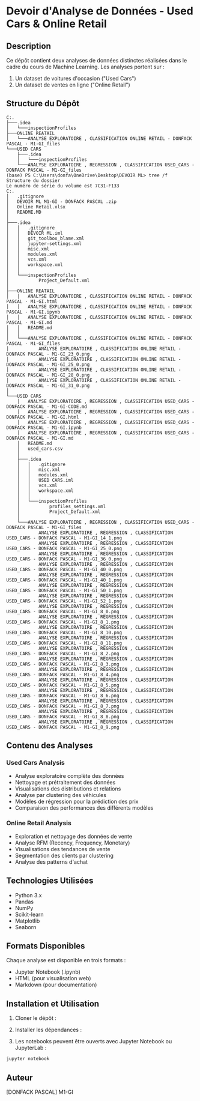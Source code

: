 # Devoir d'Analyse de Données - Used Cars & Online Retail

## Description
Ce dépôt contient deux analyses de données distinctes réalisées dans le cadre du cours de Machine Learning. Les analyses portent sur :
1. Un dataset de voitures d'occasion ("Used Cars")
2. Un dataset de ventes en ligne ("Online Retail")

## Structure du Dépôt

```
C:.
├───.idea
│   └───inspectionProfiles
├───ONLINE REATAIL
│   └───ANALYSE EXPLORATOIRE , CLASSIFICATION ONLINE RETAIL - DONFACK PASCAL - M1-GI_files
└───USED CARS
    ├───.idea
    │   └───inspectionProfiles
    └───ANALYSE EXPLORATOIRE , REGRESSION , CLASSIFICATION USED_CARS - DONFACK PASCAL - M1-GI_files
(base) PS C:\Users\donfa\OneDrive\Desktop\DEVOIR ML> tree /f
Structure du dossier
Le numéro de série du volume est 7C31-F133
C:.
│   .gitignore
│   DEVOIR ML M1-GI - DONFACK PASCAL .zip
│   Online Retail.xlsx
│   README.MD
│
├───.idea
│   │   .gitignore
│   │   DEVOIR ML.iml
│   │   git_toolbox_blame.xml
│   │   jupyter-settings.xml
│   │   misc.xml
│   │   modules.xml
│   │   vcs.xml
│   │   workspace.xml
│   │
│   └───inspectionProfiles
│           Project_Default.xml
│
├───ONLINE REATAIL
│   │   ANALYSE EXPLORATOIRE , CLASSIFICATION ONLINE RETAIL - DONFACK PASCAL - M1-GI.html
│   │   ANALYSE EXPLORATOIRE , CLASSIFICATION ONLINE RETAIL - DONFACK PASCAL - M1-GI.ipynb
│   │   ANALYSE EXPLORATOIRE , CLASSIFICATION ONLINE RETAIL - DONFACK PASCAL - M1-GI.md
│   │   README.md
│   │
│   └───ANALYSE EXPLORATOIRE , CLASSIFICATION ONLINE RETAIL - DONFACK PASCAL - M1-GI_files
│           ANALYSE EXPLORATOIRE , CLASSIFICATION ONLINE RETAIL - DONFACK PASCAL - M1-GI_23_0.png
│           ANALYSE EXPLORATOIRE , CLASSIFICATION ONLINE RETAIL - DONFACK PASCAL - M1-GI_25_0.png
│           ANALYSE EXPLORATOIRE , CLASSIFICATION ONLINE RETAIL - DONFACK PASCAL - M1-GI_28_0.png
│           ANALYSE EXPLORATOIRE , CLASSIFICATION ONLINE RETAIL - DONFACK PASCAL - M1-GI_31_0.png
│
└───USED CARS
    │   ANALYSE EXPLORATOIRE , REGRESSION , CLASSIFICATION USED_CARS - DONFACK PASCAL - M1-GI-CODE.md
    │   ANALYSE EXPLORATOIRE , REGRESSION , CLASSIFICATION USED_CARS - DONFACK PASCAL - M1-GI.html
    │   ANALYSE EXPLORATOIRE , REGRESSION , CLASSIFICATION USED_CARS - DONFACK PASCAL - M1-GI.ipynb
    │   ANALYSE EXPLORATOIRE , REGRESSION , CLASSIFICATION USED_CARS - DONFACK PASCAL - M1-GI.md
    │   README.md
    │   used_cars.csv
    │
    ├───.idea
    │   │   .gitignore
    │   │   misc.xml
    │   │   modules.xml
    │   │   USED CARS.iml
    │   │   vcs.xml
    │   │   workspace.xml
    │   │
    │   └───inspectionProfiles
    │           profiles_settings.xml
    │           Project_Default.xml
    │
    └───ANALYSE EXPLORATOIRE , REGRESSION , CLASSIFICATION USED_CARS - DONFACK PASCAL - M1-GI_files
            ANALYSE EXPLORATOIRE , REGRESSION , CLASSIFICATION USED_CARS - DONFACK PASCAL - M1-GI_14_1.png
            ANALYSE EXPLORATOIRE , REGRESSION , CLASSIFICATION USED_CARS - DONFACK PASCAL - M1-GI_25_0.png
            ANALYSE EXPLORATOIRE , REGRESSION , CLASSIFICATION USED_CARS - DONFACK PASCAL - M1-GI_36_0.png
            ANALYSE EXPLORATOIRE , REGRESSION , CLASSIFICATION USED_CARS - DONFACK PASCAL - M1-GI_40_0.png
            ANALYSE EXPLORATOIRE , REGRESSION , CLASSIFICATION USED_CARS - DONFACK PASCAL - M1-GI_40_1.png
            ANALYSE EXPLORATOIRE , REGRESSION , CLASSIFICATION USED_CARS - DONFACK PASCAL - M1-GI_50_1.png
            ANALYSE EXPLORATOIRE , REGRESSION , CLASSIFICATION USED_CARS - DONFACK PASCAL - M1-GI_52_1.png
            ANALYSE EXPLORATOIRE , REGRESSION , CLASSIFICATION USED_CARS - DONFACK PASCAL - M1-GI_8_0.png
            ANALYSE EXPLORATOIRE , REGRESSION , CLASSIFICATION USED_CARS - DONFACK PASCAL - M1-GI_8_1.png
            ANALYSE EXPLORATOIRE , REGRESSION , CLASSIFICATION USED_CARS - DONFACK PASCAL - M1-GI_8_10.png
            ANALYSE EXPLORATOIRE , REGRESSION , CLASSIFICATION USED_CARS - DONFACK PASCAL - M1-GI_8_11.png
            ANALYSE EXPLORATOIRE , REGRESSION , CLASSIFICATION USED_CARS - DONFACK PASCAL - M1-GI_8_2.png
            ANALYSE EXPLORATOIRE , REGRESSION , CLASSIFICATION USED_CARS - DONFACK PASCAL - M1-GI_8_3.png
            ANALYSE EXPLORATOIRE , REGRESSION , CLASSIFICATION USED_CARS - DONFACK PASCAL - M1-GI_8_4.png
            ANALYSE EXPLORATOIRE , REGRESSION , CLASSIFICATION USED_CARS - DONFACK PASCAL - M1-GI_8_5.png
            ANALYSE EXPLORATOIRE , REGRESSION , CLASSIFICATION USED_CARS - DONFACK PASCAL - M1-GI_8_6.png
            ANALYSE EXPLORATOIRE , REGRESSION , CLASSIFICATION USED_CARS - DONFACK PASCAL - M1-GI_8_7.png
            ANALYSE EXPLORATOIRE , REGRESSION , CLASSIFICATION USED_CARS - DONFACK PASCAL - M1-GI_8_8.png
            ANALYSE EXPLORATOIRE , REGRESSION , CLASSIFICATION USED_CARS - DONFACK PASCAL - M1-GI_8_9.png

```

## Contenu des Analyses

### Used Cars Analysis
- Analyse exploratoire complète des données
- Nettoyage et prétraitement des données
- Visualisations des distributions et relations
- Analyse par clustering des véhicules
- Modèles de régression pour la prédiction des prix
- Comparaison des performances des différents modèles

### Online Retail Analysis
- Exploration et nettoyage des données de vente
- Analyse RFM (Recency, Frequency, Monetary)
- Visualisations des tendances de vente
- Segmentation des clients par clustering
- Analyse des patterns d'achat

## Technologies Utilisées
- Python 3.x
- Pandas
- NumPy
- Scikit-learn
- Matplotlib
- Seaborn

## Formats Disponibles
Chaque analyse est disponible en trois formats :
- Jupyter Notebook (.ipynb)
- HTML (pour visualisation web)
- Markdown (pour documentation)

## Installation et Utilisation

1. Cloner le dépôt :


2. Installer les dépendances :


3. Les notebooks peuvent être ouverts avec Jupyter Notebook ou JupyterLab :
```bash
jupyter notebook
```

## Auteur
[DONFACK PASCAL]
M1-GI

